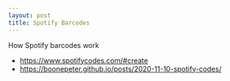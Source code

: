 ```yaml
---
layout: post
title: Spotify Barcodes
---
```


How Spotify barcodes work
- https://www.spotifycodes.com/#create
- https://boonepeter.github.io/posts/2020-11-10-spotify-codes/
